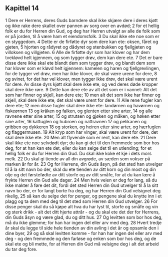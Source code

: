 ## Kapittel 14

1 Dere er Herrens, deres Guds barndere skal ikke skjære dere i deres kjøtt og ikke rake dere skallet over pannen av sorg over en avdød;
2 for et hellig folk er du for Herren din Gud, og deg har Herren utvalgt av alle de folk som er på jorden, til å være ham et eiendomsfolk.
3 Du skal ikke ete noe som er en styggedom.
4 Dette er de firføtte dyr som dere kan ete: oksen, fåret og gjeten,
5 hjorten og rådyret og dådyret og stenbukken og fjellgjeten og villoksen og villgjeten.
6 Alle de firføtte dyr som har klover og har dem tvekløvd helt igjennem, og som tygger drøv, dem kan dere ete.
7 Det er bare disse dere ikke skal ete blandt dem som tygger drøv, og blandt dem som har klover som er kløvd helt igjennem: kamelen og haren og fjellgrevlingen, for de tygger vel drøv, men har ikke klover, de skal være urene for dere,
8 og svinet, for det har vel klover, men tygger ikke drøv, det skal være urent for dere. Av disse dyrs kjøtt skal dere ikke ete, og ved deres døde kropper skal dere ikke røre.
9 Dette kan dere ete av alt det som er i vannet: Alt det som har finner og skjell, kan dere ete;
10 men alt det som ikke har finner og skjell, skal dere ikke ete, det skal være urent for dere.
11 Alle rene fugler kan dere ete;
12 men disse fugler skal dere ikke ete: landørnen og havørnen og fiskeørnen
13 og kråken og falken, og glenten etter sine arter,
14 og alle ravnene etter sine arter,
15 og strutsen og gjøken og måken, og høken etter sine arter,
16 kattuglen og hubroen og nattravnen
17 og pelikanen og gribben og dykkeren
18 og storken, og heiren etter sine arter, og hærfuglen og flaggermusen.
19 Alt kryp som har vinger, skal være urent for dere, det skal dere ikke ete.
20 Men alt flyvende som er rent, kan dere ete.
21 Dere skal ikke ete noe selvdødt dyr; du kan gi det til den fremmede som bor hos deg, for at han kan ete det, eller du kan selge det til en utlending; for et hellig folk er du for Herren din Gud. Du skal ikke koke et kje i dets mors melk.
22 Du skal gi tiende av all din avgrøde, av sæden som vokser på marken år for år.
23 Og for Herrens, din Guds åsyn, på det sted han utvelger til å la sitt navn bo der, skal du ete tienden av ditt korn og din most og din olje og det førstefødte av ditt storfe og av ditt småfe, for at du kan lære å frykte Herren din Gud alle dager.
24 Men hvis veien er deg for lang, så du ikke makter å føre det dit, fordi det sted Herren din Gud utvelger til å la sitt navn bo der, er for langt borte fra deg, og har Herren din Gud velsignet deg rikelig,
25 så kan du selge det for penger, og pengene skal du knytte inn i et plagg og ta dem med deg til det sted som Herren din Gud utvelger.
26 For disse penger skal du så kjøpe alt hva du har lyst til, storfe og småfe og vin og sterk drikk - alt det ditt hjerte attrår - og du skal ete det der for Herrens, din Guds åsyn og være glad, du og ditt hus.
27 Og levitten som bor hos deg, må du ikke glemme; for han har ingen del eller arv med deg.
28 Hvert tredje år skal du legge til side hele tienden av din avling i det år og opsamle den i dine byer,
29 og så skal levitten komme - for han har ingen del eller arv med deg - og den fremmede og den farløse og enken som bor hos deg, og de skal ete og bli mette, for at Herren din Gud må velsigne deg i alt det arbeid du tar deg fore.
